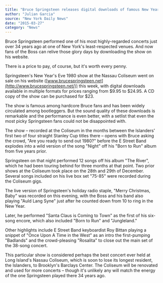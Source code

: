 ```yaml
---
title: "Bruce Springsteen releases digital downloads of famous New Year's Eve 1980 concert at Long Island's Nassau Coliseum"
author: "Julian Garcia"
source: "New York Daily News"
date: "2015-03-27"
category: "News"
---
```


Bruce Springsteen performed one of his most highly-regarded concerts just over 34 years ago at one of New York's least-respected venues. And now fans of the Boss can relive those glory days by downloading the show on his website.

There is a price to pay, of course, but it's worth every penny.

Springsteen's New Year's Eve 1980 show at the Nassau Coliseum went on sale on his website ([www.brucespringsteen.net](http://www.brucespringsteen.net/)) this week, with digital downloads available in multiple formats for prices ranging from $9.95 to $24.95. A CD copy of the show can be purchased for $23.

The show is famous among hardcore Bruce fans and has been widely circulated among bootleggers. But the sound quality of these downloads is remarkable and the performance is even better, with a setlist that even the most picky Springsteen fans could not be disappointed with.

The show – recorded at the Coliseum in the months between the Islanders' first two of four straight Stanley Cup titles there – opens with Bruce asking the crowd, "Are you ready to send out 1980?" before the E Street Band explodes into a wild version of the song "Night" off his "Born to Run" album from five years prior.

Springsteen on that night performed 12 songs off his album "The River", which he had been touring behind for three months at that point. Two prior shows at the Coliseum took place on the 28th and 29th of December. Several songs included on his live box set "75-85" were recorded during the Coliseum gigs.

The live version of Springsteen's holiday radio staple, "Merry Christmas, Baby" was recorded on this evening, with the Boss and his band also playing "Auld Lang Syne" just after he counted down from 10 to ring in the New Year.

Later, he performed "Santa Claus is Coming to Town" as the first of his six- song encore, which also included "Born to Run" and "Jungleland."

Other highlights include E Street Band keyboardist Roy Bittan playing a snippet of "Once Upon A Time in the West" as an intro the first-pumping "Badlands" and the crowd-pleasing "Rosalita" to close out the main set of the 38-song concert.

This particular show is considered perhaps the best concert ever held at Long Island's Nassau Coliseum, which is soon to lose its longest resident, the Islanders, to Brooklyn's Barclays Center. The Coliseum will be renovated and used for more concerts – though it's unlikely any will match the energy of the one Springsteen played there 34 years ago.
